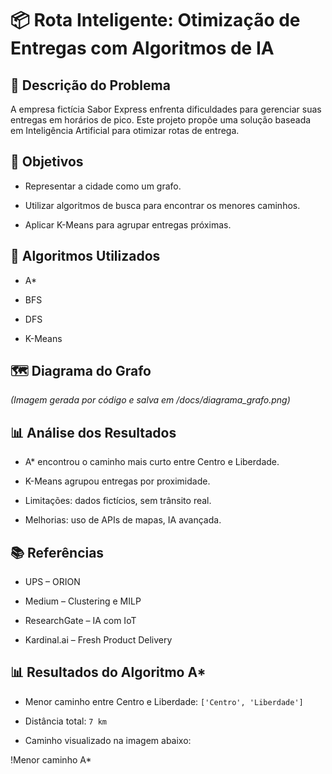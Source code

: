 # 📦 Rota Inteligente: Otimização de Entregas com Algoritmos de IA

## 🧠 Descrição do Problema

A empresa fictícia Sabor Express enfrenta dificuldades para gerenciar suas entregas em horários de pico. Este projeto propõe uma solução baseada em Inteligência Artificial para otimizar rotas de entrega.

## 🎯 Objetivos

- Representar a cidade como um grafo.

- Utilizar algoritmos de busca para encontrar os menores caminhos.

- Aplicar K-Means para agrupar entregas próximas.

## 🧮 Algoritmos Utilizados

- A*

- BFS

- DFS

- K-Means

## 🗺️ Diagrama do Grafo

*(Imagem gerada por código e salva em /docs/diagrama_grafo.png)*

## 📊 Análise dos Resultados

- A* encontrou o caminho mais curto entre Centro e Liberdade.

- K-Means agrupou entregas por proximidade.

- Limitações: dados fictícios, sem trânsito real.

- Melhorias: uso de APIs de mapas, IA avançada.

## 📚 Referências

- UPS – ORION

- Medium – Clustering e MILP

- ResearchGate – IA com IoT

- Kardinal.ai – Fresh Product Delivery
## 📊 Resultados do Algoritmo A*

- Menor caminho entre Centro e Liberdade: `['Centro', 'Liberdade']`

- Distância total: `7 km`

- Caminho visualizado na imagem abaixo:

!Menor caminho A*
